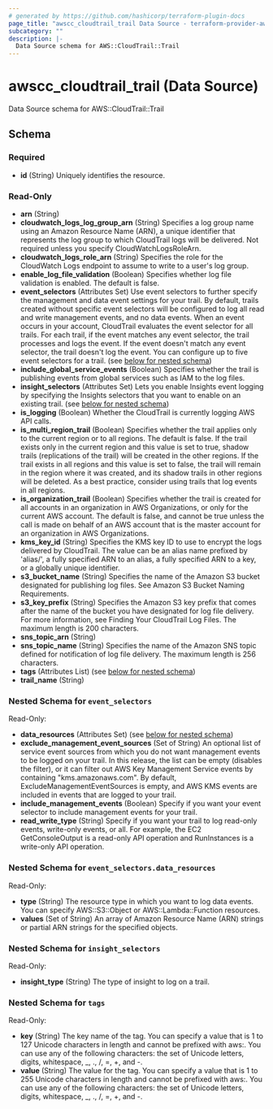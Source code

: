 ```yaml
---
# generated by https://github.com/hashicorp/terraform-plugin-docs
page_title: "awscc_cloudtrail_trail Data Source - terraform-provider-awscc"
subcategory: ""
description: |-
  Data Source schema for AWS::CloudTrail::Trail
---
```


# awscc_cloudtrail_trail (Data Source)

Data Source schema for AWS::CloudTrail::Trail



<!-- schema generated by tfplugindocs -->
## Schema

### Required

- **id** (String) Uniquely identifies the resource.

### Read-Only

- **arn** (String)
- **cloudwatch_logs_log_group_arn** (String) Specifies a log group name using an Amazon Resource Name (ARN), a unique identifier that represents the log group to which CloudTrail logs will be delivered. Not required unless you specify CloudWatchLogsRoleArn.
- **cloudwatch_logs_role_arn** (String) Specifies the role for the CloudWatch Logs endpoint to assume to write to a user's log group.
- **enable_log_file_validation** (Boolean) Specifies whether log file validation is enabled. The default is false.
- **event_selectors** (Attributes Set) Use event selectors to further specify the management and data event settings for your trail. By default, trails created without specific event selectors will be configured to log all read and write management events, and no data events. When an event occurs in your account, CloudTrail evaluates the event selector for all trails. For each trail, if the event matches any event selector, the trail processes and logs the event. If the event doesn't match any event selector, the trail doesn't log the event. You can configure up to five event selectors for a trail. (see [below for nested schema](#nestedatt--event_selectors))
- **include_global_service_events** (Boolean) Specifies whether the trail is publishing events from global services such as IAM to the log files.
- **insight_selectors** (Attributes Set) Lets you enable Insights event logging by specifying the Insights selectors that you want to enable on an existing trail. (see [below for nested schema](#nestedatt--insight_selectors))
- **is_logging** (Boolean) Whether the CloudTrail is currently logging AWS API calls.
- **is_multi_region_trail** (Boolean) Specifies whether the trail applies only to the current region or to all regions. The default is false. If the trail exists only in the current region and this value is set to true, shadow trails (replications of the trail) will be created in the other regions. If the trail exists in all regions and this value is set to false, the trail will remain in the region where it was created, and its shadow trails in other regions will be deleted. As a best practice, consider using trails that log events in all regions.
- **is_organization_trail** (Boolean) Specifies whether the trail is created for all accounts in an organization in AWS Organizations, or only for the current AWS account. The default is false, and cannot be true unless the call is made on behalf of an AWS account that is the master account for an organization in AWS Organizations.
- **kms_key_id** (String) Specifies the KMS key ID to use to encrypt the logs delivered by CloudTrail. The value can be an alias name prefixed by 'alias/', a fully specified ARN to an alias, a fully specified ARN to a key, or a globally unique identifier.
- **s3_bucket_name** (String) Specifies the name of the Amazon S3 bucket designated for publishing log files. See Amazon S3 Bucket Naming Requirements.
- **s3_key_prefix** (String) Specifies the Amazon S3 key prefix that comes after the name of the bucket you have designated for log file delivery. For more information, see Finding Your CloudTrail Log Files. The maximum length is 200 characters.
- **sns_topic_arn** (String)
- **sns_topic_name** (String) Specifies the name of the Amazon SNS topic defined for notification of log file delivery. The maximum length is 256 characters.
- **tags** (Attributes List) (see [below for nested schema](#nestedatt--tags))
- **trail_name** (String)

<a id="nestedatt--event_selectors"></a>
### Nested Schema for `event_selectors`

Read-Only:

- **data_resources** (Attributes Set) (see [below for nested schema](#nestedatt--event_selectors--data_resources))
- **exclude_management_event_sources** (Set of String) An optional list of service event sources from which you do not want management events to be logged on your trail. In this release, the list can be empty (disables the filter), or it can filter out AWS Key Management Service events by containing "kms.amazonaws.com". By default, ExcludeManagementEventSources is empty, and AWS KMS events are included in events that are logged to your trail.
- **include_management_events** (Boolean) Specify if you want your event selector to include management events for your trail.
- **read_write_type** (String) Specify if you want your trail to log read-only events, write-only events, or all. For example, the EC2 GetConsoleOutput is a read-only API operation and RunInstances is a write-only API operation.

<a id="nestedatt--event_selectors--data_resources"></a>
### Nested Schema for `event_selectors.data_resources`

Read-Only:

- **type** (String) The resource type in which you want to log data events. You can specify AWS::S3::Object or AWS::Lambda::Function resources.
- **values** (Set of String) An array of Amazon Resource Name (ARN) strings or partial ARN strings for the specified objects.



<a id="nestedatt--insight_selectors"></a>
### Nested Schema for `insight_selectors`

Read-Only:

- **insight_type** (String) The type of insight to log on a trail.


<a id="nestedatt--tags"></a>
### Nested Schema for `tags`

Read-Only:

- **key** (String) The key name of the tag. You can specify a value that is 1 to 127 Unicode characters in length and cannot be prefixed with aws:. You can use any of the following characters: the set of Unicode letters, digits, whitespace, _, ., /, =, +, and -.
- **value** (String) The value for the tag. You can specify a value that is 1 to 255 Unicode characters in length and cannot be prefixed with aws:. You can use any of the following characters: the set of Unicode letters, digits, whitespace, _, ., /, =, +, and -.


